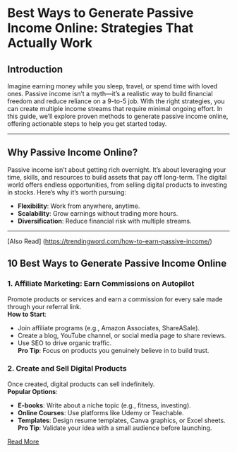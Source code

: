 # Best Ways to Generate Passive Income Online: Strategies That Actually Work  

## Introduction  
Imagine earning money while you sleep, travel, or spend time with loved ones. Passive income isn’t a myth—it’s a realistic way to build financial freedom and reduce reliance on a 9-to-5 job. With the right strategies, you can create multiple income streams that require minimal ongoing effort. In this guide, we’ll explore proven methods to generate passive income online, offering actionable steps to help you get started today.  

---

## Why Passive Income Online?  
Passive income isn’t about getting rich overnight. It’s about leveraging your time, skills, and resources to build assets that pay off long-term. The digital world offers endless opportunities, from selling digital products to investing in stocks. Here’s why it’s worth pursuing:  
- **Flexibility**: Work from anywhere, anytime.  
- **Scalability**: Grow earnings without trading more hours.  
- **Diversification**: Reduce financial risk with multiple streams.  

---

[Also Read] (https://trendingword.com/how-to-earn-passive-income/)

## 10 Best Ways to Generate Passive Income Online  

### 1. Affiliate Marketing: Earn Commissions on Autopilot  
Promote products or services and earn a commission for every sale made through your referral link.  
**How to Start**:  
- Join affiliate programs (e.g., Amazon Associates, ShareASale).  
- Create a blog, YouTube channel, or social media page to share reviews.  
- Use SEO to drive organic traffic.  
**Pro Tip**: Focus on products you genuinely believe in to build trust.  

### 2. Create and Sell Digital Products  
Once created, digital products can sell indefinitely.  
**Popular Options**:  
- **E-books**: Write about a niche topic (e.g., fitness, investing).  
- **Online Courses**: Use platforms like Udemy or Teachable.  
- **Templates**: Design resume templates, Canva graphics, or Excel sheets.  
**Pro Tip**: Validate your idea with a small audience before launching.  

[Read More](https://trendingword.com/how-to-earn-passive-income/)
